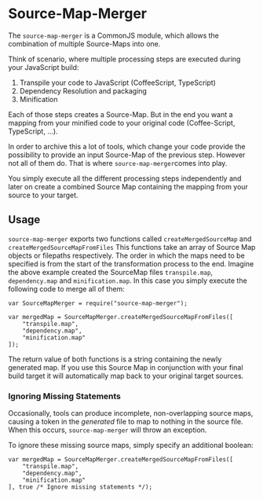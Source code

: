 # Source-Map-Merger

The `source-map-merger` is a CommonJS module, which allows the combination of
multiple Source-Maps into one.

Think of scenario, where multiple processing steps are executed during your
JavaScript build:

1. Transpile your code to JavaScript (CoffeeScript, TypeScript)
2. Dependency Resolution and packaging
3. Minification

Each of those steps creates a Source-Map. But in the end you want a mapping
from your minified code to your original code (Coffee-Script, TypeScript, ...).

In order to archive this a lot of tools, which change your code provide the
possibility to provide an input Source-Map of the previous step. However not
all of them do. That is where `source-map-merger`comes into play.

You simply execute all the different processing steps independently and later
on create a combined Source Map containing the mapping from your source to your
target.

## Usage

`source-map-merger` exports two functions called `createMergedSourceMap` and
`createMergedSourceMapFromFiles` This functions take an array of Source Map
objects or filepaths respectively. The order in which the maps need to be
specified is from the start of the transformation process to the end. Imagine
the above example created the SourceMap files `transpile.map`, `dependency.map`
and `minification.map`. In this case you simply execute the following code to
merge all of them:

    var SourceMapMerger = require("source-map-merger");

    var mergedMap = SourceMapMerger.createMergedSourceMapFromFiles([
        "transpile.map",
        "dependency.map",
        "minification.map"
    ]);

The return value of both functions is a string containing the newly generated
map. If you use this Source Map in conjunction with your final build target it
will automatically map back to your original target sources.

### Ignoring Missing Statements

Occasionally, tools can produce incomplete, non-overlapping source maps, causing
a token in the *generated* file to map to nothing in the source file. When this
occurs, `source-map-merger` will throw an exception.

To ignore these missing source maps, simply specify an additional boolean:

    var mergedMap = SourceMapMerger.createMergedSourceMapFromFiles([
        "transpile.map",
        "dependency.map",
        "minification.map"
    ], true /* Ignore missing statements */);

